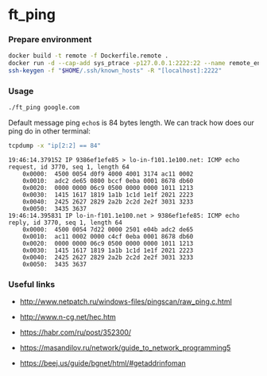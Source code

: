 # ft_ping

### Prepare environment

```bash
docker build -t remote -f Dockerfile.remote .
docker run -d --cap-add sys_ptrace -p127.0.0.1:2222:22 --name remote_env remote
ssh-keygen -f "$HOME/.ssh/known_hosts" -R "[localhost]:2222"
```


### Usage

```bash
./ft_ping google.com
```

Default message ping `echo`s is 84 bytes length.
We can track how does our ping do in other terminal:

```bash
tcpdump -x "ip[2:2] == 84"
```

```
19:46:14.379152 IP 9386ef1efe85 > lo-in-f101.1e100.net: ICMP echo request, id 3770, seq 1, length 64
	0x0000:  4500 0054 d0f9 4000 4001 3174 ac11 0002
	0x0010:  adc2 de65 0800 bccf 0eba 0001 8678 db60
	0x0020:  0000 0000 06c9 0500 0000 0000 1011 1213
	0x0030:  1415 1617 1819 1a1b 1c1d 1e1f 2021 2223
	0x0040:  2425 2627 2829 2a2b 2c2d 2e2f 3031 3233
	0x0050:  3435 3637
19:46:14.395831 IP lo-in-f101.1e100.net > 9386ef1efe85: ICMP echo reply, id 3770, seq 1, length 64
	0x0000:  4500 0054 7d22 0000 2501 e04b adc2 de65
	0x0010:  ac11 0002 0000 c4cf 0eba 0001 8678 db60
	0x0020:  0000 0000 06c9 0500 0000 0000 1011 1213
	0x0030:  1415 1617 1819 1a1b 1c1d 1e1f 2021 2223
	0x0040:  2425 2627 2829 2a2b 2c2d 2e2f 3031 3233
	0x0050:  3435 3637
```

### Useful links
* http://www.netpatch.ru/windows-files/pingscan/raw_ping.c.html

* http://www.n-cg.net/hec.htm

* https://habr.com/ru/post/352300/

* https://masandilov.ru/network/guide_to_network_programming5

* https://beej.us/guide/bgnet/html/#getaddrinfoman